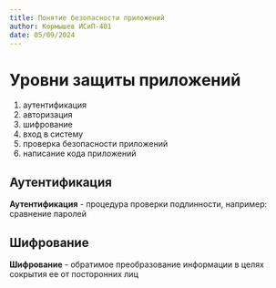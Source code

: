 ```yaml
---
title: Понятие безопасности приложений
author: Кормышев ИСиП-401
date: 05/09/2024
---
```


# Уровни защиты приложений

1. аутентификация
2. авторизация
3. шифрование
4. вход в систему
5. проверка безопасности приложений
6. написание кода приложений

## Аутентификация

**Аутентификация** - процедура проверки подлинности, например: сравнение паролей

## Шифрование

**Шифрование** - обратимое преобразование информации в целях сокрытия ее от посторонних лиц
